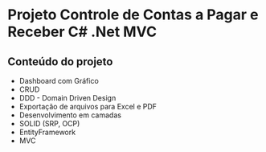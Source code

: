 # Projeto Controle de Contas a Pagar e Receber C# .Net MVC

## Conteúdo do projeto
* Dashboard com Gráfico
* CRUD
* DDD - Domain Driven Design
* Exportação de arquivos para Excel e PDF
* Desenvolvimento em camadas
* SOLID (SRP, OCP)
* EntityFramework
* MVC